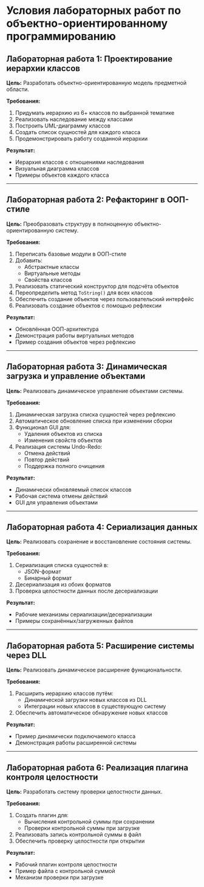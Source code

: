 # Условия лабораторных работ по объектно-ориентированному программированию

## Лабораторная работа 1: Проектирование иерархии классов
**Цель:** Разработать объектно-ориентированную модель предметной области.

**Требования:**
1. Придумать иерархию из 6+ классов по выбранной тематике
2. Реализовать наследование между классами
3. Построить UML-диаграмму классов
4. Создать список сущностей для каждого класса
5. Продемонстрировать работу созданной иерархии

**Результат:**
- Иерархия классов с отношениями наследования
- Визуальная диаграмма классов
- Примеры объектов каждого класса

---

## Лабораторная работа 2: Рефакторинг в ООП-стиле
**Цель:** Преобразовать структуру в полноценную объектно-ориентированную систему.

**Требования:**
1. Переписать базовые модули в ООП-стиле
2. Добавить:
   - Абстрактные классы
   - Виртуальные методы
   - Свойства классов
3. Реализовать статический конструктор для подсчёта объектов
4. Переопределить метод `ToString()` для всех классов
5. Обеспечить создание объектов через пользовательский интерфейс
6. Реализовать создание объектов с помощью рефлексии

**Результат:**
- Обновлённая ООП-архитектура
- Демонстрация работы виртуальных методов
- Пример создания объектов через рефлексию

---

## Лабораторная работа 3: Динамическая загрузка и управление объектами
**Цель:** Реализовать динамическое управление объектами системы.

**Требования:**
1. Динамическая загрузка списка сущностей через рефлексию
2. Автоматическое обновление списка при изменении сборки
3. Функционал GUI для:
   - Удаления объектов из списка
   - Изменения свойств объектов
4. Реализация системы Undo-Redo:
   - Отмена действий
   - Повтор действий
   - Поддержка полного очищения

**Результат:**
- Динамически обновляемый список классов
- Рабочая система отмены действий
- GUI для управления объектами

---

## Лабораторная работа 4: Сериализация данных
**Цель:** Реализовать сохранение и восстановление состояния системы.

**Требования:**
1. Сериализация списка сущностей в:
   - JSON-формат
   - Бинарный формат
2. Десериализация из обоих форматов
3. Проверка целостности данных после десериализации

**Результат:**
- Рабочие механизмы сериализации/десериализации
- Примеры сохранённых/загруженных файлов

---

## Лабораторная работа 5: Расширение системы через DLL
**Цель:** Реализовать динамическое расширение функциональности.

**Требования:**
1. Расширить иерархию классов путём:
   - Динамической загрузки новых классов из DLL
   - Интеграции новых классов в существующую систему
2. Обеспечить автоматическое обнаружение новых классов

**Результат:**
- Пример динамически подключаемого класса
- Демонстрация работы расширенной системы

---

## Лабораторная работа 6: Реализация плагина контроля целостности
**Цель:** Разработать систему проверки целостности данных.

**Требования:**
1. Создать плагин для:
   - Вычисления контрольной суммы при сохранении
   - Проверки контрольной суммы при загрузке
2. Реализовать запись контрольной суммы в файл
3. Обеспечить проверку целостности при открытии

**Результат:**
- Рабочий плагин контроля целостности
- Пример файла с контрольной суммой
- Механизм проверки при загрузке